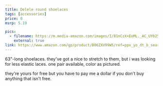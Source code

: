 ```yaml
---
title: Delele round shoelaces
tags: [accessories]
price: 0
msrp: 5.19

pics:
  - filename: https://m.media-amazon.com/images/I/81nCzX+EoML._AC_UY625_.jpg
    external: true
link: https://www.amazon.com/gp/product/B06ZXV99W5/ref=ppx_yo_dt_b_search_asin_title?ie=UTF8&psc=1
---
```


63"-long shoelaces.  they've got a nice to stretch to them, but i was looking
for less elastic laces.  one pair available, color as pictured.

they're yours for free but you have to pay me a dollar if you don't buy
anything that isn't free.
